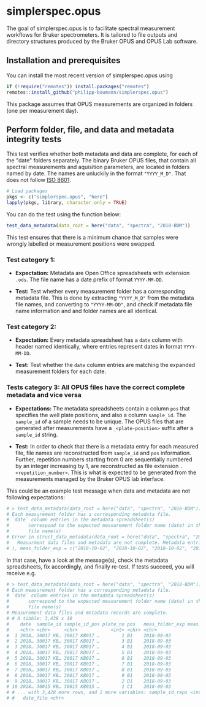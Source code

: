 
<!-- README.md is generated from README.Rmd. Please edit that file -->
simplerspec.opus
================

The goal of simplerspec.opus is to facilitate spectral measurement workflows for Bruker spectrometers. It is tailored to file outputs and directory structures produced by the Bruker OPUS and OPUS Lab software.

Installation and prerequisites
------------------------------

You can install the most recent version of simplerspec.opus using

``` r
if (!require("remotes")) install.packages("remotes")
remotes::install_github("philipp-baumann/simplerspec.opus")
```

This package assumes that OPUS measurements are organized in folders (one per measurement day).

Perform folder, file, and data and metadata integrity tests
-----------------------------------------------------------

This test verifies whether both metadata and data are complete, for each of the "date" folders separately. The binary Bruker OPUS files, that contain all spectral measurements and aquisition parameters, are located in folders named by date. The names are unluckily in the format `"YYYY_M_D"`. That does not follow
[ISO 8601](https://en.wikipedia.org/wiki/ISO_8601).

``` r
# Load packages
pkgs <- c("simplerspec.opus", "here")
lapply(pkgs, library, character.only = TRUE)
```

You can do the test using the function below:

``` r
test_data_metadata(data_root = here("data", "spectra", "2018-BDM"))
```

This test ensures that there is a minimum chance that samples were wrongly labelled or measurement positions were swapped.

### Test category 1:

-   **Expectation:** Metadata are Open Office spreadsheets with extension `.ods`. The file name has a date prefix of format `YYYY-MM-DD`.

-   **Test:** Test whether every measurement folder has a corresponding metadata file. This is done by extracting `"YYYY_M_D"` from the metadata file names, and converting to `"YYYY-MM-DD"`, and check if metadata file name information and and folder names are all identical.

### Test category 2:

-   **Expectation:** Every metadata spreadsheet has a `date` column with header named identically, where entries represent dates in format `YYYY-MM-DD`.

-   **Test:** Test whether the `date` column entries are matching the expanded measurement folders for each date.

### Tests category 3: All OPUS files have the correct complete metadata and vice versa

-   **Expectations:** The metadata spreadsheets contain a column `pos` that specifies the well plate positions, and also a column `sample_id`. The `sample_id` of a sample needs to be unique. The OPUS files that are generated after measurements have a `_<plate-position>` suffix after a `sample_id` string.

-   **Test:** In order to check that there is a metadata entry for each measured file, file names are reconstructed from `sample_id` and `pos` information. Further, repetition numbers starting from 0 are sequentially numbered by an integer increasing by 1, are reconstructed as file extension
    `.<repetition_number>`. This is what is expected to be generated from the measurements managed by the Bruker OPUS lab interface.

This could be an example test message when data and metadata are not following expectations:

``` r
# > test_data_metadata(data_root = here("data", "spectra", "2018-BDM"))
# Each measurement folder has a corresponding metadata file.
# `date` column entries in the metadata spreadsheet(s)
#       correspond to the expected measurement folder name (date) in the metadata
#       file name(s)
# Error in struct_data_metadata(data_root = here("data", "spectra", "2018-BDM")) : 
#   Measurment data files and metadata are not complete. Metadata entries for the following measurement data <files are missing: list(date = c("2018-10-02", "2018-10-02", "2018-10-02", "2018-10-02", "2018-10-02", "2018-10-02", "2018-10-02", "2018-10-02", "2018-10-02", "2018-10-02", "2018-10-02", "2018-10-02"), sample_id = c(NA, NA, NA, NA, NA, NA, NA, NA, NA, NA, NA, NA), sample_id_pos = c("NA_A4", "NA_B4", "NA_C4", "NA_D4", "NA_A5", "NA_B5", "NA_C5", "NA_D5", "NA_A6", "NA_B6", "NA_C6", "NA_D6"), plate_no = c(6, 6, 6, 6, 6, 6, 6, 6, 6, 6, 6, 6), pos = c("A4", "B4", "C4", "D4", "A5", "B5", "C5", "D5", "A6", "B6", "C6", "D6"
# ), meas_folder_exp = c("2018-10-02", "2018-10-02", "2018-10-02", "2018-10-02", "2018-10-02", "2018-10-02", "2018-10-02", "2018-10-02", "2018-10-02", "2018-10-02", "2018-10-02", "2018-10-02"), meas_rep_meta = c(0, 0, 0, 0, 0, 0, 0, 0, 0, 0, 0, 0), file_id = c("NA_A4.0", "NA_B4.0", "NA_C4.0", "NA_D4.0", "NA_A5.0", "NA_B5.0", "NA_C5.0", "NA_D5.0", "NA_A6.0", "NA_B
```

In that case, have a look at the message(s), check the metadata spreadsheets, fix accordingly, and finally re-test. If tests succeed, you will receive e.g.

``` r
# > test_data_metadata(data_root = here("data", "spectra", "2018-BDM"))
# Each measurement folder has a corresponding metadata file.
# `date` column entries in the metadata spreadsheet(s)
#       correspond to the expected measurement folder name (date) in the metadata
#       file name(s)
# Measurement data files and metadata records are complete.
# # A tibble: 3,438 x 10
#    date  sample_id sample_id_pos plate_no pos   meas_folder_exp meas_rep_meta file_id
#    <chr> <chr>     <chr>            <int> <chr> <chr>                   <int> <chr>  
#  1 2018… 30017 KB… 30017 KB017 …        1 B1    2018-09-03                  0 30017 …
#  2 2018… 30017 KB… 30017 KB017 …        3 B1    2018-09-03                  1 30017 …
#  3 2018… 30017 KB… 30017 KB017 …        4 B1    2018-09-03                  2 30017 …
#  4 2018… 30017 KB… 30017 KB017 …        5 B1    2018-09-03                  3 30017 …
#  5 2018… 30017 KB… 30017 KB017 …        6 B1    2018-09-03                  4 30017 …
#  6 2018… 30017 KB… 30017 KB017 …        7 B1    2018-09-03                  5 30017 …
#  7 2018… 30017 KB… 30017 KB017 …        8 B1    2018-09-03                  6 30017 …
#  8 2018… 30017 KB… 30017 KB017 …        9 B1    2018-09-03                  7 30017 …
#  9 2018… 30017 KB… 30017 KB017 …        2 D1    2018-09-03                  0 30017 …
# 10 2018… 30015 KB… 30015 KB015 …        1 C1    2018-09-03                  0 30015 …
# # ... with 3,428 more rows, and 2 more variables: sample_id_reps <int>,
# #   date_file <chr>
```
